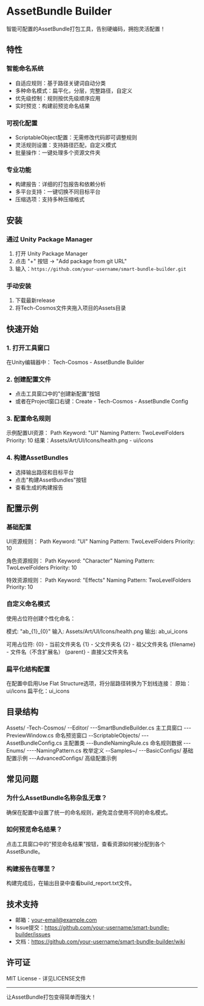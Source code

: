 # AssetBundle Builder

智能可配置的AssetBundle打包工具，告别硬编码，拥抱灵活配置！

## 特性

### 智能命名系统
- 自适应规则：基于路径关键词自动分类
- 多种命名模式：扁平化，分层，完整路径，自定义
- 优先级控制：规则按优先级顺序应用
- 实时预览：构建前预览命名结果

### 可视化配置
- ScriptableObject配置：无需修改代码即可调整规则
- 灵活规则设置：支持路径匹配，自定义模式
- 批量操作：一键处理多个资源文件夹

### 专业功能
- 构建报告：详细的打包报告和依赖分析
- 多平台支持：一键切换不同目标平台
- 压缩选项：支持多种压缩格式

## 安装

### 通过 Unity Package Manager
1. 打开 Unity Package Manager
2. 点击 "+" 按钮 → "Add package from git URL"
3. 输入：`https://github.com/your-username/smart-bundle-builder.git`

### 手动安装
1. 下载最新release
2. 将Tech-Cosmos文件夹拖入项目的Assets目录

## 快速开始

### 1. 打开工具窗口
在Unity编辑器中：
Tech-Cosmos - AssetBundle Builder

### 2. 创建配置文件
- 点击工具窗口中的"创建新配置"按钮
- 或者在Project窗口右键：Create - Tech-Cosmos - AssetBundle Config

### 3. 配置命名规则
示例配置UI资源：
Path Keyword: "UI"
Naming Pattern: TwoLevelFolders
Priority: 10
结果：Assets/Art/UI/Icons/health.png - ui/icons

### 4. 构建AssetBundles
- 选择输出路径和目标平台
- 点击"构建AssetBundles"按钮
- 查看生成的构建报告

## 配置示例

### 基础配置
UI资源规则：
Path Keyword: "UI"
Naming Pattern: TwoLevelFolders
Priority: 10

角色资源规则：
Path Keyword: "Character"
Naming Pattern: TwoLevelFolders
Priority: 10

特效资源规则：
Path Keyword: "Effects"
Naming Pattern: TwoLevelFolders
Priority: 10

### 自定义命名模式
使用占位符创建个性化命名：

模式: "ab_{1}_{0}"
输入: Assets/Art/UI/Icons/health.png
输出: ab_ui_icons

可用占位符:
{0} - 当前文件夹名
{1} - 父文件夹名
{2} - 祖父文件夹名
{filename} - 文件名（不含扩展名）
{parent} - 直接父文件夹名

### 扁平化结构配置
在配置中启用Use Flat Structure选项，将分层路径转换为下划线连接：
原始：ui/icons
扁平化：ui_icons

## 目录结构

Assets/
-Tech-Cosmos/
--Editor/
---SmartBundleBuilder.cs      主工具窗口
---PreviewWindow.cs           命名预览窗口
--ScriptableObjects/
---AssetBundleConfig.cs       主配置类
---BundleNamingRule.cs        命名规则数据
---Enums/
----NamingPattern.cs          枚举定义
--Samples~/
---BasicConfigs/              基础配置示例
---AdvancedConfigs/           高级配置示例

## 常见问题

### 为什么AssetBundle名称杂乱无章？
确保在配置中设置了统一的命名规则，避免混合使用不同的命名模式。

### 如何预览命名结果？
点击工具窗口中的"预览命名结果"按钮，查看资源如何被分配到各个AssetBundle。

### 构建报告在哪里？
构建完成后，在输出目录中查看build_report.txt文件。

## 技术支持

- 邮箱：your-email@example.com
- Issue提交：https://github.com/your-username/smart-bundle-builder/issues
- 文档：https://github.com/your-username/smart-bundle-builder/wiki

## 许可证

MIT License - 详见LICENSE文件

---

让AssetBundle打包变得简单而强大！